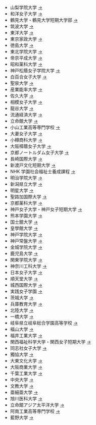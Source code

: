 - 山梨学院大学 [->](https://manaba.ygu.ac.jp/ct/login)
- 和洋女子大学 [->](https://www.wayo.ac.jp/students)
- 鶴見大学・鶴見大学短期大学部 [->](https://www.tsurumi-u.ac.jp/site/campus/manaba.html)
- 筑波大学 [->](https://www.ecloud.tsukuba.ac.jp/manaba/guide)
- 東洋大学 [->](https://www.ace.toyo.ac.jp/local/course_2312931_news_7296981)
- 東京家政大学 [->](https://tokyo-kasei.manaba.jp/ct/login)
- 徳島大学 [->](https://manaba.lms.tokushima-u.ac.jp/local/login)
- 東北学院大学 [->](https://www.tohoku-gakuin.ac.jp/faculty/manaba/guide.html)
- 帝京平成大学 [->](https://manaba.thu.ac.jp/ct/login)
- 昭和薬科大学 [->](https://manaba.shoyaku.ac.jp/ct/login)
- 神戸松蔭女子学院大学 [->](https://lms.shoin.ac.jp/ct/login)
- 白百合女子大学 [->](https://www.shirayuri.ac.jp/imc/manabacourse.html)
- 聖泉大学 [->](https://manaba.seisen.ac.jp/ct/login)
- 産業能率大学 [->](https://sls.hj.sanno.ac.jp/ct/login)
- 佐久大学 [->](https://manaba.saku.ac.jp/ct/login)
- 相模女子大学 [->](https://www.sagami-wu.ac.jp/media/02_manaba_manual.pdf)
- 龍谷大学 [->](https://manaba.ryukoku.ac.jp/local/home)
- 流通経済大学 [->](https://www2.rku.ac.jp/ipc/system/manaba.html)
- 立命館大学 [->](https://www.ritsumei.ac.jp/ct/)
- 小山工業高等専門学校 [->](https://oyama-ct.manaba.jp/ct/home)
- 大妻女子大学 [->](https://otsuma.manaba.jp/ct/login)
- 小樽商科大学 [->](https://otaru-uc.manaba.jp/ct/login)
- 大阪樟蔭女子大学 [->](https://manaba.osaka-shoin.ac.jp/ct/course_407236)
- 京都ノートルダム女子大学 [->](https://manaba.notredame.ac.jp/ct/login)
- 長崎国際大学 [->](https://niu2.manaba.jp/ct/login)
- 新渡戸文化短期大学 [->](https://manaba.nitobebunka.ac.jp/ct/login)
- NHK 学園社会福祉士養成課程 [->](https://www.n-gaku.jp/social-worker/manaba/)
- 明治学院大学 [->](https://mgu.manaba.jp/local/login)
- 新潟県立大学 [->](https://mf.unii.ac.jp/ct/login)
- 明星大学 [->](https://manaba.meisei-u.ac.jp/ct/login)
- 聖路加国際大学 [->](http://university.luke.ac.jp/campuslife/supportsystem/manaba.html)
- 京都薬科大学 [->](https://www.kyoto-phu.ac.jp/other/bulletin_board.html)
- 神戸女子大学・神戸女子短期大学 [->](https://kwu.manaba.jp/ct/login)
- 熊本学園大学 [->](https://www.ecc.kumagaku.ac.jp/technology_information/manaba/sp)
- 国士舘大学 [->](https://www.kokushikan.ac.jp/campus_life/learning_support/manaba.html)
- 皇學館大学 [->](https://lms-manaba.kogakkan-u.ac.jp/ct/home?chglistformat=timetable)
- 神戸学院大学 [->](https://css-manaba2.kobegakuin.ac.jp/ct/login)
- 神戸常盤大学 [->](https://kobe-tokiwa.manaba.jp/ct/login?lang=ja)
- 金城学院大学 [->](https://kinjo.manaba.jp/ct/home_course)
- 鹿児島大学 [->](https://www.kagoshima-u.ac.jp/manaba/manaba.html)
- 関東学院大学 [->](https://univ.kanto-gakuin.ac.jp/students.html)
- 神奈川工科大学 [->](https://kait.manaba.jp/)
- 日本女子大学 [->](https://manaba.jwu.ac.jp/ct/login)
- 順天堂大学 [->](https://med-lms.juntendo.ac.jp/ct/login?lang=ja)
- 城西国際大学 [->](https://www.jiu.ac.jp/johocenter/20/4_manaba.htm)
- 実践女子学園 [->](https://manaba.jissen.ac.jp/ct/home)
- 茨城大学 [->](https://manaba.ibaraki.ac.jp/local/login)
- 兵庫教育大学 [->](https://www.hyogo-u.ac.jp/visitor/student/)
- 北陸大学 [->](https://manaba.hokuriku-u.ac.jp/ct/login?lang=ja)
- 一橋大学 [->](https://manaba.hit-u.ac.jp/ct/)
- 岐阜県立岐阜総合学園高等学校 [->](https://school.gifu-net.ed.jp/wordpress/sogo-hs/%E3%80%8Cmanaba%E3%80%8D%E3%83%AD%E3%82%B0%E3%82%A4%E3%83%B3%E3%83%9A%E3%83%BC%E3%82%B8/)
- 福山大学 [->](https://cerezo.fukuyama-u.ac.jp/ct/login)
- 福井工業大学 [->](https://www.fukui-ut.ac.jp/archives/001/202004/5e9122cb421d4.pdf)
- 関西福祉科学大学・関西女子短期大学 [->](http://dc.kwc.ac.jp/)
- 同志社女子大学 [->](https://manavi.dwc.doshisha.ac.jp/ct/course_257326_topics_53_tflat)
- 獨協大学 [->](https://www.dokkyo.ac.jp/research/ict/manaba.html)
- 大東文化大学 [->](https://www.daito.ac.jp/itc/other/details_25451.html)
- 大阪商業大学 [->](https://daishodai.manaba.jp/ct/login?lang=ja)
- 千葉工業大学 [->](https://cit.manaba.jp/ct/login)
- 中央大学 [->](https://itc.r.chuo-u.ac.jp/com/manaba/)
- 文教大学 [->](https://campus.bunkyo.ac.jp/entrance/manaba.html)
- 亜細亜大学 [->](https://asia-u.manaba.jp/ct/login)
- 旭川医科大学 [->](https://www.asahikawa-med.ac.jp/index.php?f=student+index)
- 立命館アジア太平洋大学 [->](https://manaba.apu.ac.jp/local/login)
- 阿南工業高等専門学校 [->](https://lms.anan-nct.ac.jp/ct/login)
- 藍野大学 [->](https://aino.manaba.jp/ct/login)
